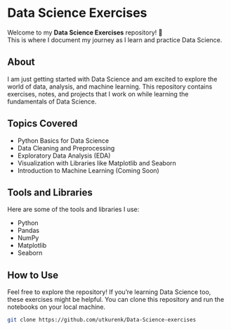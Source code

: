 # Data Science Exercises

Welcome to my **Data Science Exercises** repository! 🚀  
This is where I document my journey as I learn and practice Data Science.  

## About  
I am just getting started with Data Science and am excited to explore the world of data, analysis, and machine learning. This repository contains exercises, notes, and projects that I work on while learning the fundamentals of Data Science.  

## Topics Covered  
- Python Basics for Data Science  
- Data Cleaning and Preprocessing  
- Exploratory Data Analysis (EDA)  
- Visualization with Libraries like Matplotlib and Seaborn  
- Introduction to Machine Learning (Coming Soon)  

## Tools and Libraries  
Here are some of the tools and libraries I use:  
- Python  
- Pandas  
- NumPy  
- Matplotlib  
- Seaborn  

## How to Use  
Feel free to explore the repository! If you’re learning Data Science too, these exercises might be helpful. You can clone this repository and run the notebooks on your local machine.  

```bash
git clone https://github.com/utkurenk/Data-Science-exercises
